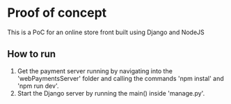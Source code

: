 # Proof of concept
This is a PoC for an online store front built using Django and NodeJS

## How to run
1. Get the payment server running by navigating into the 'webPaymentsServer' folder and calling the commands 'npm instal' and 'npm run dev'.
2. Start the Django server by running the main() inside 'manage.py'.
